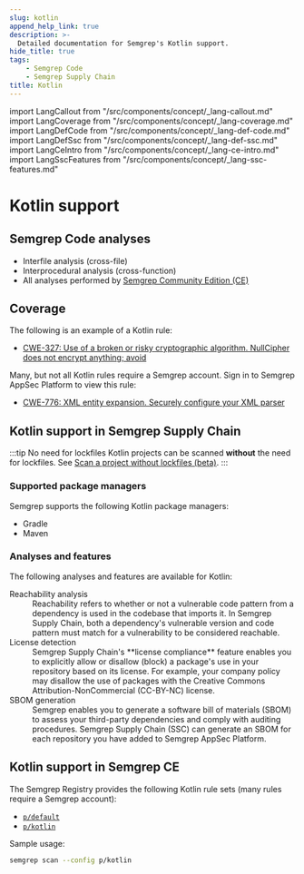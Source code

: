 ```yaml
---
slug: kotlin
append_help_link: true
description: >-
  Detailed documentation for Semgrep's Kotlin support. 
hide_title: true
tags:
    - Semgrep Code
    - Semgrep Supply Chain
title: Kotlin
---
```


import LangCallout from "/src/components/concept/_lang-callout.md"
import LangCoverage from "/src/components/concept/_lang-coverage.md"
import LangDefCode from "/src/components/concept/_lang-def-code.md"
import LangDefSsc from "/src/components/concept/_lang-def-ssc.md"
import LangCeIntro from "/src/components/concept/_lang-ce-intro.md"
import LangSscFeatures from "/src/components/concept/_lang-ssc-features.md"

# Kotlin support

<LangCallout name="Kotlin" />

## Semgrep Code analyses

* Interfile analysis (cross-file)
* Interprocedural analysis (cross-function)
* All analyses performed by [Semgrep Community Edition (CE)](#kotlin-support-in-semgrep-ce)

## Coverage 

<LangCoverage />

The following is an example of a Kotlin rule:

- [<i class="fas fa-external-link fa-xs"></i> CWE-327: Use of a broken or risky cryptographic algorithm. NullCipher does not encrypt anything; avoid](https://semgrep.dev/playground/r/kotlin.lang.security.no-null-cipher.no-null-cipher?editorMode=advanced)

Many, but not all Kotlin rules require a Semgrep account. Sign in to Semgrep AppSec Platform to view this rule:

- [<i class="fas fa-external-link fa-xs"></i> CWE-776: XML entity expansion. Securely configure your XML parser](https://semgrep.dev/orgs/-/editor/r/kotlin.xxe.xmlreader-xxe.xmlreader-xxe?editorMode=advanced)

## Kotlin support in Semgrep Supply Chain

<LangDefSsc />

:::tip No need for lockfiles
Kotlin projects can be scanned **without** the need for lockfiles. See [Scan a project without lockfiles (beta)](/semgrep-supply-chain/getting-started#scan-a-project-without-lockfiles-beta).
:::

### Supported package managers

Semgrep supports the following Kotlin package managers:

- Gradle
- Maven

### Analyses and features

The following analyses and features are available for Kotlin:

<dl>
<dt>Reachability analysis</dt>
<dd>
Reachability refers to whether or not a vulnerable code pattern from a dependency is used in the codebase that imports it. In Semgrep Supply Chain, both a dependency's vulnerable version and code pattern must match for a vulnerability to be considered reachable.
</dd>
<dt>License detection</dt>
<dd>
Semgrep Supply Chain's **license compliance** feature enables you to explicitly allow or disallow (block) a package's use in your repository based on its license. For example, your company policy may disallow the use of packages with the Creative Commons Attribution-NonCommercial (CC-BY-NC) license.
</dd>
<dt>SBOM generation</dt>
<dd>
Semgrep enables you to generate a software bill of materials (SBOM) to assess your third-party dependencies and comply with auditing procedures. Semgrep Supply Chain (SSC) can generate an SBOM for each repository you have added to Semgrep AppSec Platform.
</dd>
</dl>

## Kotlin support in Semgrep CE

<LangCeIntro />

The Semgrep Registry provides the following Kotlin rule sets (many rules require a Semgrep account):

- [<i class="fas fa-external-link fa-xs"></i> `p/default`](https://semgrep.dev/p/default)
- [<i class="fas fa-external-link fa-xs"></i> `p/kotlin`](https://semgrep.dev/p/kotlin)

<!-- config
- [<i class="fas fa-external-link fa-xs"></i> `p/trailofbits`](https://semgrep.dev/p/trailofbits)
- [<i class="fas fa-external-link fa-xs"></i> `p/gitlab`](https://semgrep.dev/p/gitlab)
-->
Sample usage:

```bash
semgrep scan --config p/kotlin
```
